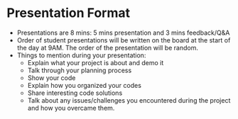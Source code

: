 # Presentation Format

- Presentations are 8 mins: 5 mins presentation and 3 mins feedback/Q&A
- Order of student presentations will be written on the board at the start of the day at 9AM. The order of the presentation will be random.
- Things to mention during your presentation:
	- Explain what your project is about and demo it
	- Talk through your planning process
	- Show your code
	- Explain how you organized your codes
	- Share interesting code solutions
	- Talk about any issues/challenges you encountered during the project and how you overcame them.
